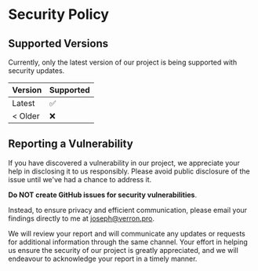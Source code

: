# Security Policy

## Supported Versions

Currently, only the latest version of our project is being supported with security updates.

| Version | Supported          |
|---------|--------------------|
| Latest  | :white_check_mark: |
| < Older | :x:                |

## Reporting a Vulnerability

If you have discovered a vulnerability in our project, we appreciate your help in disclosing it to us responsibly. Please avoid public disclosure of the issue until we've had a chance to address it.

**Do NOT create GitHub issues for security vulnerabilities**.

Instead, to ensure privacy and efficient communication, please email your findings directly to me at [joseph@verron.pro](mailto:joseph@verron.pro).

We will review your report and will communicate any updates or requests for additional information through the same channel. Your effort in helping us ensure the security of our project is greatly appreciated, and we will endeavour to acknowledge your report in a timely manner.
